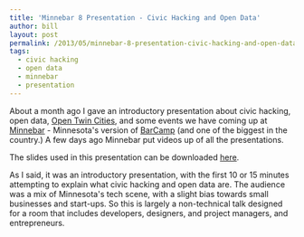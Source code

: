 ```yaml
---
title: 'Minnebar 8 Presentation - Civic Hacking and Open Data'
author: bill
layout: post
permalink: /2013/05/minnebar-8-presentation-civic-hacking-and-open-data/
tags:
  - civic hacking
  - open data
  - minnebar
  - presentation
---
```

About a month ago I gave an introductory presentation about civic hacking, open
data, [Open Twin Cities](http://www.opentwincities.org), and some events we 
have coming up at [Minnebar](http://minnestar.org/minnebar/) - Minnesota's 
version of [BarCamp](http://barcamp.org/) (and one of the biggest in the 
country.) A few days ago Minnebar put videos up of all the presentations.

The slides used in this presentation can be downloaded [here](http://www.opentwincities.org/files/civic_hacking_and_open_data.pptx).

As I said, it was an introductory presentation, with the first 10 or 15 minutes
attempting to explain what civic hacking and open data are. The audience was a
mix of Minnesota's tech scene, with a slight bias towards small businesses and
start-ups. So this is largely a non-technical talk designed for a room that 
includes developers, designers, and project managers, and entrepreneurs.
